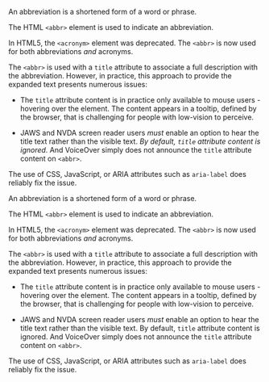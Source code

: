 An abbreviation is a shortened form of a word or phrase.

The HTML `<abbr>` element is used to indicate an abbreviation.

In HTML5, the `<acronym>` element was deprecated. The `<abbr>` is now used for both abbreviations _and_ acronyms.

The `<abbr>` is used with a `title` attribute to associate a full description with the abbreviation. However, in practice, this approach to provide the expanded text presents numerous issues:

* The `title` attribute content is in practice only available to mouse users - hovering over the element. The content appears in a tooltip, defined by the browser, that is challenging for people with low-vision to perceive.

* JAWS and NVDA screen reader users _must_ enable an option to hear the title text rather than the visible text. *By default, `title` attribute content is ignored.* And VoiceOver simply does not announce the `title` attribute content on `<abbr>`.

The use of CSS, JavaScript, or ARIA attributes such as `aria-label` does reliably fix the issue.

An abbreviation is a shortened form of a word or phrase.

The HTML `<abbr>` element is used to indicate an abbreviation.

In HTML5, the `<acronym>` element was deprecated. The `<abbr>` is now used for both abbreviations _and_ acronyms.

The `<abbr>` is used with a `title` attribute to associate a full description with the abbreviation. However, in practice, this approach to provide the expanded text presents numerous issues:

* The `title` attribute content is in practice only available to mouse users - hovering over the element. The content appears in a tooltip, defined by the browser, that is challenging for people with low-vision to perceive.

* JAWS and NVDA screen reader users _must_ enable an option to hear the title text rather than the visible text. By default, `title` attribute content is ignored. And VoiceOver simply does not announce the `title` attribute content on `<abbr>`.

The use of CSS, JavaScript, or ARIA attributes such as `aria-label` does reliably fix the issue.
